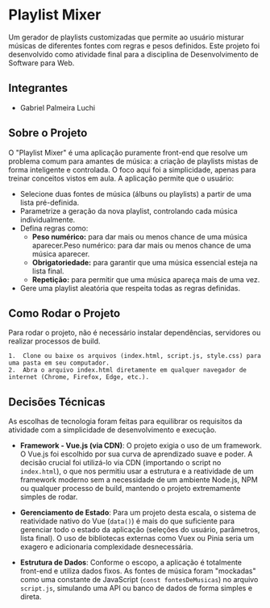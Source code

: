 # Playlist Mixer

Um gerador de playlists customizadas que permite ao usuário misturar músicas de diferentes fontes com regras e pesos definidos. Este projeto foi desenvolvido como atividade final para a disciplina de Desenvolvimento de Software para Web.

## Integrantes

- Gabriel Palmeira Luchi

## Sobre o Projeto

O "Playlist Mixer" é uma aplicação puramente front-end que resolve um problema comum para amantes de música: a criação de playlists mistas de forma inteligente e controlada. O foco aqui foi a simplicidade, apenas para treinar conceitos vistos em aula.
A aplicação permite que o usuário:

- Selecione duas fontes de música (álbuns ou playlists) a partir de uma lista pré-definida.
- Parametrize a geração da nova playlist, controlando cada música individualmente.
- Defina regras como:
    -  **Peso numérico:** para dar mais ou menos chance de uma música aparecer.Peso numérico: para dar mais ou menos chance de uma música aparecer.
    - **Obrigatoriedade:** para garantir que uma música essencial esteja na lista final.
    - **Repetição:** para permitir que uma música apareça mais de uma vez.
- Gere uma playlist aleatória que respeita todas as regras definidas.

## Como Rodar o Projeto

Para rodar o projeto, não é necessário instalar dependências, servidores ou realizar processos de build.

    1.  Clone ou baixe os arquivos (index.html, script.js, style.css) para uma pasta em seu computador.
    2.  Abra o arquivo index.html diretamente em qualquer navegador de internet (Chrome, Firefox, Edge, etc.).

## Decisões Técnicas

As escolhas de tecnologia foram feitas para equilibrar os requisitos da atividade com a simplicidade de desenvolvimento e execução.

* **Framework - Vue.js (via CDN)**: O projeto exigia o uso de um framework. O Vue.js foi escolhido por sua curva de aprendizado suave e poder. A decisão crucial foi utilizá-lo via CDN (importando o script no `index.html`), o que nos permitiu usar a estrutura e a reatividade de um framework moderno sem a necessidade de um ambiente Node.js, NPM ou qualquer processo de build, mantendo o projeto extremamente simples de rodar.

* **Gerenciamento de Estado**: Para um projeto desta escala, o sistema de reatividade nativo do Vue (`data()`) é mais do que suficiente para gerenciar todo o estado da aplicação (seleções do usuário, parâmetros, lista final). O uso de bibliotecas externas como Vuex ou Pinia seria um exagero e adicionaria complexidade desnecessária.

* **Estrutura de Dados**: Conforme o escopo, a aplicação é totalmente front-end e utiliza dados fixos. As fontes de música foram "mockadas" como uma constante de JavaScript (`const fontesDeMusicas`) no arquivo `script.js`, simulando uma API ou banco de dados de forma simples e direta.
